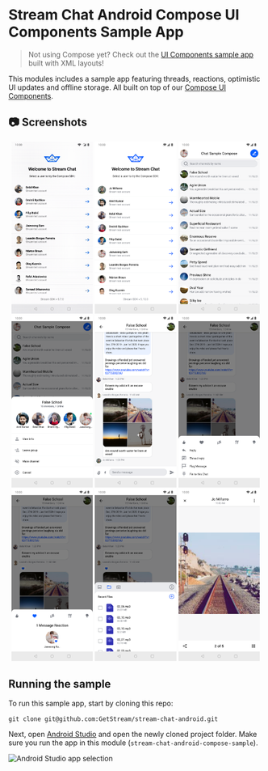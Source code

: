# Stream Chat Android Compose UI Components Sample App

> Not using Compose yet? Check out the [UI Components sample app](../stream-chat-android-ui-components-sample) built with XML layouts!

This modules includes a sample app featuring threads, reactions, optimistic UI updates and offline storage. All built on top of our [Compose UI Components](../stream-chat-android-compose).

## 📷 Screenshots

<p align="center">
  <img alt="Video preview" src="../docs/compose-sample-video.gif" alt="drawing" width="32%" />
  <img alt="User login" src="../docs/compose-sample-user-login.png" alt="drawing" width="32%" />
  <img alt="Channels" src="../docs/compose-sample-channels.png" alt="drawing" width="32%" />
  <img alt="Channel actions" src="../docs/compose-sample-channel-actions.png" alt="drawing" width="32%" />
  <img alt="Messages" src="../docs/compose-sample-messages.png" alt="drawing" width="32%" />
  <img alt="Message options" src="../docs/compose-sample-message-options.png" alt="drawing" width="32%" />
  <img alt="Reaction options" src="../docs/compose-sample-reaction-options.png" alt="drawing" width="32%" />
  <img alt="Attachments picker" src="../docs/compose-sample-attachments-picker.png" alt="drawing" width="32%" />
  <img alt="Attachments gallery" src="../docs/compose-sample-attachments-gallery.png" alt="drawing" width="32%" />
</p>

## Running the sample

To run this sample app, start by cloning this repo:

```shell
git clone git@github.com:GetStream/stream-chat-android.git
```

Next, open [Android Studio](https://developer.android.com/studio) and open the newly cloned project folder. Make sure you run the app in this module (`stream-chat-android-compose-sample`).

![Android Studio app selection](../docs/android-studio-app-selection-compose-sample.png)
